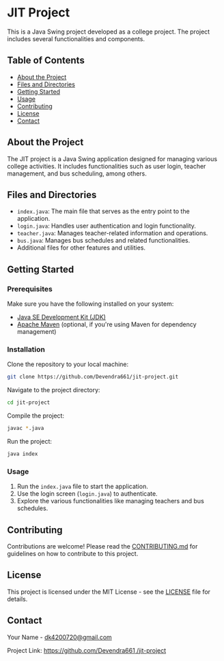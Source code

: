 # JIT Project

This is a Java Swing project developed as a college project. The project includes several functionalities and components.

## Table of Contents

- [About the Project](#about-the-project)
- [Files and Directories](#files-and-directories)
- [Getting Started](#getting-started)
- [Usage](#usage)
- [Contributing](#contributing)
- [License](#license)
- [Contact](#contact)

## About the Project

The JIT project is a Java Swing application designed for managing various college activities. It includes functionalities such as user login, teacher management, and bus scheduling, among others.

## Files and Directories

- `index.java`: The main file that serves as the entry point to the application.
- `login.java`: Handles user authentication and login functionality.
- `teacher.java`: Manages teacher-related information and operations.
- `bus.java`: Manages bus schedules and related functionalities.
- Additional files for other features and utilities.

## Getting Started

### Prerequisites

Make sure you have the following installed on your system:

- [Java SE Development Kit (JDK)](https://www.oracle.com/java/technologies/javase-downloads.html)
- [Apache Maven](https://maven.apache.org/download.cgi) (optional, if you're using Maven for dependency management)

### Installation

Clone the repository to your local machine:

```bash
git clone https://github.com/Devendra661/jit-project.git
```

Navigate to the project directory:

```bash
cd jit-project
```

Compile the project:

```bash
javac *.java
```

Run the project:

```bash
java index
```

### Usage

1. Run the `index.java` file to start the application.
2. Use the login screen (`login.java`) to authenticate.
3. Explore the various functionalities like managing teachers and bus schedules.

## Contributing

Contributions are welcome! Please read the [CONTRIBUTING.md](CONTRIBUTING.md) for guidelines on how to contribute to this project.

## License

This project is licensed under the MIT License - see the [LICENSE](LICENSE) file for details.

## Contact

Your Name - [dk4200720@gmail.com](mailto:email@example.com)

Project Link: [https://github.com/Devendra661
/jit-project](https://github.com/Devendra661/jit-project)

